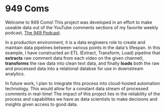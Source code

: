 # 949 Coms

Welcome to 949 Coms! This project was developed in an effort to make useable data out of the YouTube comments sections of my favorite weekly podcast, [The 949 Podcast](https://www.youtube.com/@The949Podcast).

In a production environment, it is a data engineers role to create and maintain data pipelines between various points in the data's lifespan. In this example, I have constructed an ETL (Extract, Transform, Load) pipeline that **extracts** raw comment data from each video on the given channetl, **transforms** the raw data into clean text data, and finally **loads** both the raw and processed data into a relational databse for use in downstream analytics.

In future work, I plan to integrate this process into cloud-hosted automation technology. This would allow for a constant data stream of processed comments in real-time! The impact of this project lies in the reliability of the process and capabilities we have as data scientists to make decisions and insights given access to good data. 
